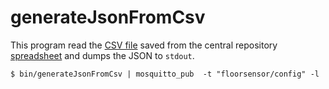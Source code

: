 # generateJsonFromCsv

This program read the [CSV file](etc/BaumhausSensorDocumentation.csv) saved from the central repository [spreadsheet](etc/BaumhausSensorDocumentation.ods) and dumps the JSON to `stdout`.

```
$ bin/generateJsonFromCsv | mosquitto_pub  -t "floorsensor/config" -l
``` 
